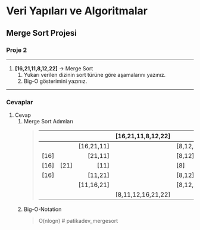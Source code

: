 # Veri Yapıları ve Algoritmalar

## Merge Sort Projesi

### Proje 2
---
1. **[16,21,11,8,12,22]** -> Merge Sort
   1. Yukarı verilen dizinin sort türüne göre aşamalarını yazınız.
   2. Big-O gösterimini yazınız.
---
### Cevaplar
1. Cevap
   1. Merge Sort Adımları
        > ||||[16,21,11,8,12,22]||||
        > |---:|---:|---:|---|---|---|---|
        > |||[16,21,11]||[8,12,22]|||
        > |[16]||[21,11]||[8,12]||[22]|
        > |[16]|[21]|[11]||[8]|[12]|[22]|
        > |[16]||[11,21]||[8,12]||[22]|
        > |||[11,16,21]||[8,12,22]|||
        > ||||[8,11,12,16,21,22]||||
    1. Big-O-Notation
        > O(nlogn)
#   p a t i k a d e v _ m e r g e s o r t  
 